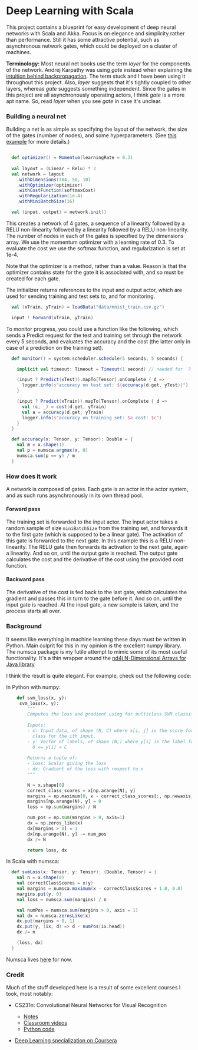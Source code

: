 
# Deep Learning with Scala

This project contains a blueprint for easy development of deep neural networks with Scala and Akka.
Focus is on elegance and simplicity rather than performance. 
Still it has some attractive potential, such as asynchronous network gates, which could be deployed on a cluster of machines.

**Terminology:** Most neural net books use the term _layer_ for the components of the network. 
Andrej Karpathy was using _gate_ instead when explaining the [intuition behind backpropagation](http://cs231n.github.io/optimization-2/#intuitive).
The term stuck and I have been using it throughout this project. 
Also, _layer_ suggests that it's tightly coupled to other layers, whereas _gate_ suggests something independent.
Since the gates in this project are all asynchronously operating actors, I think _gate_ is a more apt name.
So, read _layer_ when you see _gate_ in case it's unclear.

### Building a neural net
Building a net is as simple as specifying the layout of the network, 
the size of the gates (number of nodes), and some hyperparameters. 
(See [this example](https://github.com/koen-dejonghe/deep-learning-scala/blob/master/src/main/scala/botkop/nn/akka/MnistNetwork.scala) for more details.)

```scala

  def optimizer() = Momentum(learningRate = 0.3)
  
  val layout = (Linear + Relu) * 2
  val network = layout
    .withDimensions(784, 50, 10)
    .withOptimizer(optimizer)
    .withCostFunction(softmaxCost)
    .withRegularization(1e-4)
    .withMiniBatchSize(16)

  val (input, output) = network.init()

```

This creates a network of 4 gates, a sequence of a linearity followed by a RELU non-linearity followed by a linearity followed by a RELU non-linearity.
The number of nodes in each of the gates is specified by the dimensions array. We use the momentum optimizer with a learning rate of 0.3.
To evaluate the cost we use the softmax function, and regularization is set at 1e-4. 

Note that the optimizer is a method, rather than a value. 
Reason is that the optimizer contains state for the gate it is associated with, and so must be created for each gate.

The initializer returns references to the input and output actor, 
which are used for sending training and test sets to, and for monitoring.

```scala
  val (xTrain, yTrain) = loadData("data/mnist_train.csv.gz")

  input ! Forward(xTrain, yTrain)

```
To monitor progress, you could use a function like the following, 
which sends a Predict request for the test and training set through the network every 5 seconds,
and evaluates the accuracy and the cost (the latter only in case of a prediction on the training set).
```scala
  def monitor() = system.scheduler.schedule(5 seconds, 5 seconds) {

    implicit val timeout: Timeout = Timeout(1 second) // needed for `?`

    (input ? Predict(xTest)).mapTo[Tensor].onComplete { d =>
      logger.info(s"accuracy on test set: ${accuracy(d.get, yTest)}")
    }

    (input ? Predict(xTrain)).mapTo[Tensor].onComplete { d =>
      val (c, _) = cost(d.get, yTrain)
      val a = accuracy(d.get, yTrain)
      logger.info(s"accuracy on training set: $a cost: $c")
    }
  }

  def accuracy(x: Tensor, y: Tensor): Double = {
    val m = x.shape(1)
    val p = numsca.argmax(x, 0)
    numsca.sum(p == y) / m
  }
```

### How does it work
A network is composed of gates. Each gate is an actor in the actor system, and as such runs asynchronously in its own thread pool.

#### Forward pass
The training set is forwarded to the input actor. The input actor takes a random sample of size `miniBatchSize` from the training set, 
and forwards it to the first gate (which is supposed to be a linear gate). 
The activation of this gate is forwarded to the next gate. In this example this is a RELU non-linearity. 
The RELU gate then forwards its activation to the next gate, again a linearity. 
And so on, until the output gate is reached. 
The output gate calculates the cost and the derivative of the cost using the provided cost function.

#### Backward pass
The derivative of the cost is fed back to the last gate, which calculates the gradient and passes this in turn to the gate before it.
And so on, until the input gate is reached.
At the input gate, a new sample is taken, and the process starts all over.

### Background

It seems like everything in machine learning these days must be written in Python.
Main culprit for this in my opinion is the excellent numpy library.
The numsca package is my futile attempt to mimic some of its most useful functionality.
It's a thin wrapper around the [nd4j N-Dimensional Arrays for Java library](http://nd4j.org/)

I think the result is quite elegant.
For example, check out the following code:

In Python with numpy:

```python
    def svm_loss(x, y):
     svm_loss(x, y):
        """
        Computes the loss and gradient using for multiclass SVM classification.
    
        Inputs:
        - x: Input data, of shape (N, C) where x[i, j] is the score for the jth
          class for the ith input.
        - y: Vector of labels, of shape (N,) where y[i] is the label for x[i] and
          0 <= y[i] < C
    
        Returns a tuple of:
        - loss: Scalar giving the loss
        - dx: Gradient of the loss with respect to x
        """

        N = x.shape[0]
        correct_class_scores = x[np.arange(N), y]
        margins = np.maximum(0, x - correct_class_scores[:, np.newaxis] + 1.0)
        margins[np.arange(N), y] = 0
        loss = np.sum(margins) / N

        num_pos = np.sum(margins > 0, axis=1)
        dx = np.zeros_like(x)
        dx[margins > 0] = 1
        dx[np.arange(N), y] -= num_pos
        dx /= N

        return loss, dx
```

In Scala with numsca:


```scala
  def svmLoss(x: Tensor, y: Tensor): (Double, Tensor) = {
    val n = x.shape(0)
    val correctClassScores = x(y)
    val margins = numsca.maximum(x - correctClassScores + 1.0, 0.0)
    margins.put(y, 0)
    val loss = numsca.sum(margins) / n

    val numPos = numsca.sum(margins > 0, axis = 1)
    val dx = numsca.zerosLike(x)
    dx.put(margins > 0, 1)
    dx.put(y, (ix, d) => d - numPos(ix.head))
    dx /= n

    (loss, dx)
  }
```

Numsca lives [here]( https://github.com/koen-dejonghe/deep-learning-scala/tree/master/src/main/scala/numsca ) for now.

### Credit
Much of the stuff developed here is a result of some excellent courses I took, most notably: 

- CS231n: Convolutional Neural Networks for Visual Recognition
  - [Notes](http://cs231n.github.io/)
  - [Classroom videos](https://www.youtube.com/playlist?list=PL70hhrN6k0-CmnEhCnZLVP_0d9XH3edXW)
  - [Python code](https://github.com/koen-dejonghe/cs231n)

- [Deep Learning specialization on Coursera](https://www.coursera.org/specializations/deep-learning)

